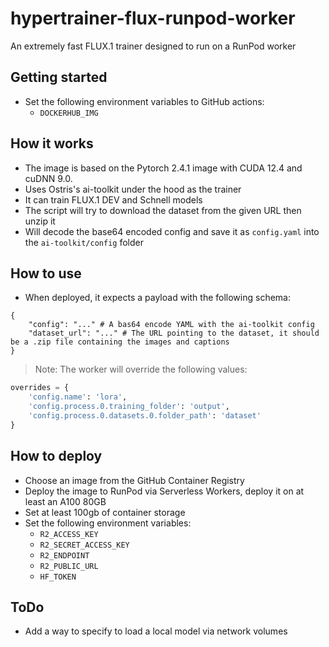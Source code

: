 # hypertrainer-flux-runpod-worker
An extremely fast FLUX.1 trainer designed to run on a RunPod worker

## Getting started
- Set the following environment variables to GitHub actions:
    - `DOCKERHUB_IMG`

## How it works
- The image is based on the Pytorch 2.4.1 image with CUDA 12.4 and cuDNN 9.0.
- Uses Ostris's ai-toolkit under the hood as the trainer
- It can train FLUX.1 DEV and Schnell models
- The script will try to download the dataset from the given URL then unzip it
- Will decode the base64 encoded config and save it as `config.yaml` into the `ai-toolkit/config` folder

## How to use
- When deployed, it expects a payload with the following schema:
```
{
    "config": "..." # A bas64 encode YAML with the ai-toolkit config
    "dataset_url": "..." # The URL pointing to the dataset, it should be a .zip file containing the images and captions
}
```

> Note: The worker will override the following values:
```python
overrides = {
    'config.name': 'lora',
    'config.process.0.training_folder': 'output',
    'config.process.0.datasets.0.folder_path': 'dataset'
}
```

## How to deploy
- Choose an image from the GitHub Container Registry
- Deploy the image to RunPod via Serverless Workers, deploy it on at least an A100 80GB
- Set at least 100gb of container storage
- Set the following environment variables:
  - `R2_ACCESS_KEY`
  - `R2_SECRET_ACCESS_KEY`
  - `R2_ENDPOINT`
  - `R2_PUBLIC_URL`
  - `HF_TOKEN`

## ToDo
- Add a way to specify to load a local model via network volumes